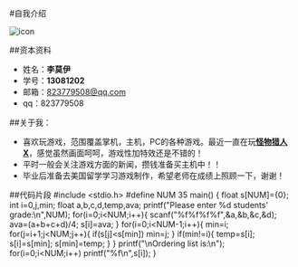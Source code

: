 #自我介绍

![icon](http://imgsrc.baidu.com/forum/pic/item/ff7ee050352ac65c1e9ad261fff2b21192138a7a.jpg)

##资本资料
* 姓名：**李莫伊**
* 学号：**13081202**
* 邮箱：823779508@qq.com
* qq：823779508

##关于我：
* 喜欢玩游戏，范围覆盖掌机，主机，PC的各种游戏。最近一直在玩[**怪物猎人X**](http://www.capcom.co.jp/monsterhunter/)，感觉虽然画面呵呵，游戏性加特效还是不错的！
* 平时一般会关注游戏方面的新闻，攒钱准备买主机中！！
* 毕业后准备去美国留学学习游戏制作，希望老师在成绩上照顾一下，谢谢！

##代码片段
    #include <stdio.h>
    #define NUM 35
    main()
    {
    	float s[NUM]={0};
	int i=0,j,min;
	float a,b,c,d,temp,ava;
	printf("Please enter %d students' grade:\n",NUM);
	for(i=0;i<NUM;i++){
		scanf("%f%f%f%f",&a,&b,&c,&d);
		ava=(a+b+c+d)/4;
		s[i]=ava;
	}
	for(i=0;i<NUM-1;i++){
		min=i;
		for(j=i+1;j<NUM;j++){
			if(s[j]<s[min])
				min=j;
		}
		if(min!=i){
			temp=s[i];
			s[i]=s[min];
			s[min]=temp;
		}
	}
	printf("\nOrdering list is:\n");
	for(i=0;i<NUM;i++)
		printf("%f\n",s[i]);
}
